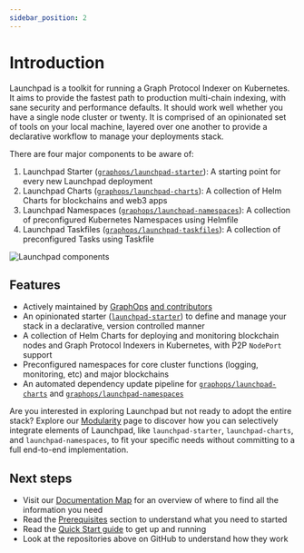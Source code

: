 ```yaml
---
sidebar_position: 2
---
```


# Introduction

Launchpad is a toolkit for running a Graph Protocol Indexer on Kubernetes. It aims to provide the fastest path to production multi-chain indexing, with sane security and performance defaults. It should work well whether you have a single node cluster or twenty. It is comprised of an opinionated set of tools on your local machine, layered over one another to provide a declarative workflow to manage your deployments stack.

There are four major components to be aware of:

1. Launchpad Starter ([`graphops/launchpad-starter`](https://github.com/graphops/launchpad-starter)): A starting point for every new Launchpad deployment
2. Launchpad Charts ([`graphops/launchpad-charts`](https://github.com/graphops/launchpad-charts)): A collection of Helm Charts for blockchains and web3 apps
3. Launchpad Namespaces ([`graphops/launchpad-namespaces`](https://github.com/graphops/launchpad-namespaces)): A collection of preconfigured Kubernetes Namespaces using Helmfile
4. Launchpad Taskfiles ([`graphops/launchpad-taskfiles`](https://github.com/graphops/launchpad-taskfiles)): A collection of preconfigured Tasks using Taskfile

![Launchpad components](/img/launchpad-repos-slide.svg)

## Features

- Actively maintained by [GraphOps](https://graphops.xyz) [and contributors](https://github.com/graphops/launchpad-charts/graphs/contributors)
- An opinionated starter ([`launchpad-starter`](https://github.com/graphops/launchpad-starter)) to define and manage your stack in a declarative, version controlled manner
- A collection of Helm Charts for deploying and monitoring blockchain nodes and Graph Protocol Indexers in Kubernetes, with P2P `NodePort` support
- Preconfigured namespaces for core cluster functions (logging, monitoring, etc) and major blockchains
- An automated dependency update pipeline for [`graphops/launchpad-charts`](https://github.com/graphops/launchpad-charts) and [`graphops/launchpad-namespaces`](https://github.com/graphops/launchpad-namespaces)

Are you interested in exploring Launchpad but not ready to adopt the entire stack? Explore our [Modularity](modularity) page to discover how you can selectively integrate elements of Launchpad, like `launchpad-starter`, `launchpad-charts`, and `launchpad-namespaces`, to fit your specific needs without committing to a full end-to-end implementation.

## Next steps

- Visit our [Documentation Map](docs-map) for an overview of where to find all the information you need
- Read the [Prerequisites](prerequisites) section to understand what you need to started
- Read the [Quick Start guide](quick-start) to get up and running
- Look at the repositories above on GitHub to understand how they work